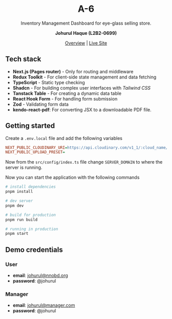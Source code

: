 <h1 align="center">
  A-6
</h1>

<p align="center">
 Inventory Management Dashboard for eye-glass selling store.
</p>

<p align="center">
 <strong>Johurul Haque (L2B2-0699)</strong>
</p>

<div align="center">
  <a href="./NOTES.md">Overview</a>
  |
  <a href="https://a-6-by-johurul.vercel.app/" target="_blank">Live Site</a>
</div>

## Tech stack
- **Next.js (Pages router)** - Only for routing and middleware
- **Redux Toolkit** - For client-side state management and data fetching
- **TypeScript** - Static type checking
- **Shadcn** - For building complex user interfaces with *Tailwind CSS*
- **Tanstack Table** - For creating a dynamic data table
- **React Hook Form** - For handling form submission
- **Zod** - Validating form data
- **kendo-react-pdf**: For converting JSX to a downloadable PDF file.

## Getting started
Create a `.env.local` file and add the following variables

```ini
NEXT_PUBLIC_CLOUDINARY_URI=https://api.cloudinary.com/v1_1/:cloud_name/image/upload
NEXT_PUBLIC_UPLOAD_PRESET=
```

Now from the `src/config/index.ts` file change `SERVER_DOMAIN` to where the server is running.

Now you can start the application with the following commands

```bash
# install dependencies
pnpm install

# dev server
pnpm dev

# build for production
pnpm run build

# running in production
pnpm start
```

## Demo credentials

### User
  - **email**: johurul@nnobd.org
  - **password**: @johurul

### Manager
  - **email**: johurul@manager.com
  - **password**: @johurul